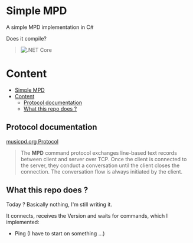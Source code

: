 # Simple MPD

A simple MPD implementation in C#

Does it compile?
> ![.NET Core](https://github.com/RafaelEstevamReis/SimpleMPD/workflows/.NET%20Core/badge.svg)


# Content
<!-- TOC -->
- [Simple MPD](#simple-mpd)
- [Content](#content)
  - [Protocol documentation](#protocol-documentation)
  - [What this repo does ?](#what-this-repo-does-)
<!-- /TOC -->

## Protocol documentation

[musicpd.org Protocol](https://www.musicpd.org/doc/html/protocol.html)

> The **MPD** command protocol exchanges line-based text records between client and server over TCP. Once the client is connected to the server, they conduct a conversation until the client closes the connection. The conversation flow is always initiated by the client.

## What this repo does ?

Today ? Basically nothing, I'm still writing it. 

It connects, receives the Version and waits for commands, which I implemented:

* Ping (I have to start on something ...)

